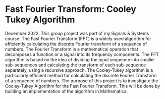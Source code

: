 # Fast Fourier Transform: Cooley Tukey Algorithm

December 2022. This group project was part of my Signals & Systems course. The Fast Fourier Transform (FFT) is a widely used algorithm for efficiently calculating the discrete Fourier transform of a sequence of numbers. The Fourier Transform is a mathematical operation that decomposes a function or a signal into its frequency components. The FFT algorithm is based on the idea of dividing the input sequence into smaller sub-sequences and calculating the transform of each sub-sequence separately, using a recursive approach. The Cooley-Tukey algorithm is a particularly efficient method for calculating the discrete Fourier Transform of a sequence of numbers. The purpose of this project is to investigate the Cooley-Tukey Algorithm for the Fast Fourier Transform. This will be done by building an implementation of the algorithm in Mathematica.
